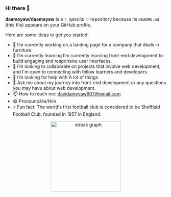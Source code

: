 ### Hi there 👋

**daameyaw/daameyaw** is a ✨ _special_ ✨ repository because its `README.md` (this file) appears on your GitHub profile.

Here are some ideas to get you started:

- 🔭 I’m currently working on a landing page for a company that deals in furniture.
- 🌱 I’m currently learning  I’m currently learning front-end development to build engaging and responsive user interfaces.
- 👯 I’m looking to collaborate on projects that involve web development, and I'm open to connecting with fellow learners and developers.
- 🤔 I’m looking for help with A lot of things
- 💬 Ask me about   my journey into front-end development or any questions you may have about web development.
- 📫 How to reach me:  davidameyaw607@gmail.com
- 😄 Pronouns:He/Him
- ⚡ Fun fact: The world's first football club is considered to be Sheffield Football Club, founded in 1857 in England.

<div align="center">
  <img src="https://streak-stats.demolab.com?user=daameyaw&theme=carbonfox" height="220" alt="streak graph" />
</div><br>

